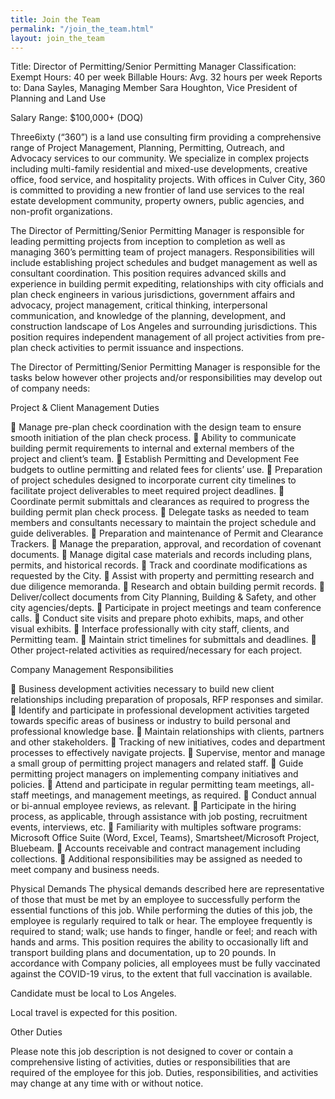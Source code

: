 ```yaml
---
title: Join the Team
permalink: "/join_the_team.html"
layout: join_the_team
---
```


Title:  	 	Director of Permitting/Senior Permitting Manager 
Classification:  	Exempt 
Hours:  	 	40 per week 
Billable Hours: 	Avg. 32 hours per week 
Reports to: 	 	Dana Sayles, Managing Member
Sara Houghton, Vice President of Planning and Land Use

Salary Range:	$100,000+ (DOQ)

Three6ixty (“360”) is a land use consulting firm providing a comprehensive range of Project 
Management, Planning, Permitting, Outreach, and Advocacy services to our community. We specialize in complex projects including multi-family residential and mixed-use developments, creative office, food service, and hospitality projects. With offices in Culver City, 360 is committed to providing a new frontier of land use services to the real estate development community, property owners, public agencies, and non-profit organizations.


The Director of Permitting/Senior Permitting Manager is responsible for leading permitting projects from inception to completion as well as managing 360’s permitting team of project managers.  Responsibilities will include establishing project schedules and budget management as well as consultant coordination. This position requires advanced skills and experience in building permit expediting, relationships with city officials and plan check engineers in various jurisdictions, government affairs and advocacy, project management, critical thinking, interpersonal communication, and knowledge of the planning, development, and construction landscape of Los Angeles and surrounding jurisdictions. This position requires independent management of all project activities from pre-plan check activities to permit issuance and inspections. 

The Director of Permitting/Senior Permitting Manager is responsible for the tasks below however other projects and/or responsibilities may develop out of company needs: 

Project & Client Management Duties 

	Manage pre-plan check coordination with the design team to ensure smooth initiation of the plan check process. 
	Ability to communicate building permit requirements to internal and external members of the project and client’s team. 
	Establish Permitting and Development Fee budgets to outline permitting and related fees for clients’ use.
	Preparation of project schedules designed to incorporate current city timelines to facilitate project deliverables to meet required project deadlines. 
	Coordinate permit submittals and clearances as required to progress the building permit plan check process.
	Delegate tasks as needed to team members and consultants necessary to maintain the project schedule and guide deliverables.
	Preparation and maintenance of Permit and Clearance Trackers.
	Manage the preparation, approval, and recordation of covenant documents. 
	Manage digital case materials and records including plans, permits, and historical records.
	Track and coordinate modifications as requested by the City. 
	Assist with property and permitting research and due diligence memoranda.
	Research and obtain building permit records.
	Deliver/collect documents from City Planning, Building & Safety, and other city agencies/depts.
	Participate in project meetings and team conference calls.
	Conduct site visits and prepare photo exhibits, maps, and other visual exhibits.
	Interface professionally with city staff, clients, and Permitting team.
	Maintain strict timelines for submittals and deadlines. 
	Other project-related activities as required/necessary for each project. 

Company Management Responsibilities

	Business development activities necessary to build new client relationships including preparation of proposals, RFP responses and similar.
	Identify and participate in professional development activities targeted towards specific areas of business or industry to build personal and professional knowledge base. 
	Maintain relationships with clients, partners and other stakeholders.
	Tracking of new initiatives, codes and department processes to effectively navigate projects.
	Supervise, mentor and manage a small group of permitting project managers and related staff.
	Guide permitting project managers on implementing company initiatives and policies.
	Attend and participate in regular permitting team meetings, all-staff meetings, and management meetings, as required.
	Conduct annual or bi-annual employee reviews, as relevant.
	Participate in the hiring process, as applicable, through assistance with job posting, recruitment events, interviews, etc.
	Familiarity with multiples software programs:  Microsoft Office Suite (Word, Excel, Teams), Smartsheet/Microsoft Project, Bluebeam.
	Accounts receivable and contract management including collections.
	Additional responsibilities may be assigned as needed to meet company and business needs. 
 
Physical Demands
The physical demands described here are representative of those that must be met by an employee to successfully perform the essential functions of this job. While performing the duties of this job, the employee is regularly required to talk or hear. The employee frequently is required to stand; walk; use hands to finger, handle or feel; and reach with hands and arms. This position requires the ability to occasionally lift and transport building plans and documentation, up to 20 pounds.
In accordance with Company policies, all employees must be fully vaccinated against the COVID-19 virus, to the extent that full vaccination is available.

Candidate must be local to Los Angeles. 

Local travel is expected for this position.

Other Duties

Please note this job description is not designed to cover or contain a comprehensive listing of activities, duties or responsibilities that are required of the employee for this job. Duties, responsibilities, and activities may change at any time with or without notice. 
